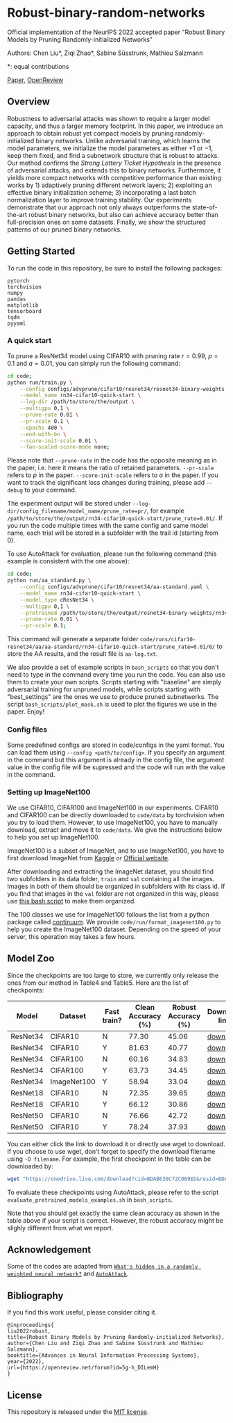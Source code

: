 # Robust-binary-random-networks
Official implementation of the NeurIPS 2022 accepted paper "Robust Binary Models by Pruning Randomly-initialized Networks"

Authors: Chen Liu*, Ziqi Zhao*, Sabine Süsstrunk, Mathieu Salzmann

*: equal contributions

[Paper](https://openreview.net/pdf?id=5g-h_DILemH), [OpenReview](https://openreview.net/forum?id=5g-h_DILemH)

## Overview
Robustness to adversarial attacks was shown to require a larger model capacity, and thus a larger memory footprint. In this paper, we introduce an approach to obtain robust yet compact models by pruning randomly-initialized binary networks.
Unlike adversarial training, which learns the model parameters, we initialize the model parameters as either $+1$ or $-1$, keep them fixed, and find a subnetwork structure that is robust to attacks.
Our method confirms the *Strong Lottery Ticket Hypothesis* in the presence of adversarial attacks, and extends this to binary networks.
Furthermore, it yields more compact networks with competitive performance than existing works by 1) adaptively pruning different network layers; 2) exploiting an effective binary initialization scheme; 3) incorporating a last batch normalization layer to improve training stability.
Our experiments demonstrate that our approach not only always outperforms the state-of-the-art robust binary networks, but also can achieve accuracy better than full-precision ones on some datasets.
Finally, we show the structured patterns of our pruned binary networks.

## Getting Started
To run the code in this repository, be sure to install the following packages:
```
pytorch
torchvision
numpy
pandas
matplotlib
tensorboard
tqdm
pyyaml
```

### A quick start

To prune a ResNet34 model using CIFAR10 with pruning rate $r=0.99$, $p=0.1$ and $a=0.01$, you can simply run the following command:

```bash
cd code;
python run/train.py \
    --config configs/advprune/cifar10/resnet34/resnet34-binary-weights.yaml \
    --model_name rn34-cifar10-quick-start \
    --log-dir /path/to/store/the/output \
    --multigpu 0,1 \
    --prune-rate 0.01 \
    --pr-scale 0.1 \
    --epochs 400 \
    --end-with-bn \
    --score-init-scale 0.01 \
    --fan-scaled-score-mode none;
```

Please note that ```--prune-rate``` in the code has the opposite meaning as in the paper, i.e. here it means the ratio of retained parameters. ```--pr-scale``` refers to $p$ in the paper. ```--score-init-scale``` refers to $a$ in the paper. If you want to track the significant loss changes during training, please add ```--debug``` to your command.

The experiment output will be stored under ```--log-dir/config_filename/model_name/prune_rate=pr/```, for example ```/path/to/store/the/output/rn34-cifar10-quick-start/prune_rate=0.01/```. If you run the code multiple times with the same config and same model name, each trial will be stored in a subfolder with the trail id (starting from 0).

To use AutoAttack for evaluation, please run the following command (this example is consistent with the one above):

```bash
cd code;
python run/aa_standard.py \
    --config configs/advprune/cifar10/resnet34/aa-standard.yaml \
    --model_name rn34-cifar10-quick-start \
    --model_type cResNet34 \
    --multigpu 0,1 \
    --pretrained /path/to/store/the/output/resnet34-binary-weights/rn34-cifar10-quick-start/prune_rate=0.01/0/checkpoints/model_best.pth \
    --prune-rate 0.01 \
    --pr-scale 0.1;
```

This command will generate a separate folder ```code/runs/cifar10-resnet34/aa/aa-standard/rn34-cifar10-quick-start/prune_rate=0.01/0/``` to store the AA results, and the result file is ```aa-log.txt```.

We also provide a set of example scripts in ```bash_scripts``` so that you don't need to type in the command every time you run the code. You can also use them to create your own scripts. Scripts starting with "baseline" are simply adversarial training for unpruned models, while scripts starting with "best_settings" are the ones we use to produce pruned subnetworks. The script ```bash_scripts/plot_mask.sh``` is used to plot the figures we use in the paper. Enjoy!

### Config files

Some predefined configs are stored in code/configs in the yaml format. You can load them using ```--config <path/to/config>```. If you specify an argument in the command but this argument is already in the config file, the argument value in the config file will be supressed and the code will run with the value in the command.

### Setting up ImageNet100

We use CIFAR10, CIFAR100 and ImageNet100 in our experiments. CIFAR10 and CIFAR100 can be directly downloaded to ```code/data``` by torchvision when you try to load them. However, to use ImageNet100, you have to manually download, extract and move it to ```code/data```. We give the instructions below to help you set up ImageNet100.

ImageNet100 is a subset of ImageNet, and to use ImageNet100, you have to first download ImageNet from [Kaggle](https://www.kaggle.com/competitions/imagenet-object-localization-challenge/data) or [Official website](https://www.image-net.org/). 

After downloading and extracting the ImageNet dataset, you should find two subfolders in its data folder, ```train``` and ```val``` containing all the images. Images in both of them should be organized in subfolders with its class id. If you find that images in the ```val``` folder are not organized in this way, please use [this bash script](https://raw.githubusercontent.com/soumith/imagenetloader.torch/master/valprep.sh) to make them organized.

The 100 classes we use for ImageNet100 follows the list from a python package called [continuum](https://github.com/Continvvm/continuum/blob/838ad2ba3571f1563627301c30152c0f07d3cffa/continuum/datasets/imagenet.py#L44). We provide ```code/run/format_imagenet100.py``` to help you create the ImageNet100 dataset. Depending on the speed of your server, this operation may takes a few hours.

## Model Zoo

Since the checkpoints are too large to store, we currently only release the ones from our method in Table4 and Table5. Here are the list of checkpoints:

| Model | Dataset | Fast train? | Clean Accuracy (\%)| Robust Accuracy (\%) | Download link | 
|-------|---------|-------------|--|----------------------|---------------|
|ResNet34|CIFAR10|N|77.30|45.06|[download](https://onedrive.live.com/download?cid=BDAB630C72C069ED&resid=BDAB630C72C069ED%2148431&authkey=AMvdxFxlNZ38r8A)|
|ResNet34|CIFAR10|Y|81.63|40.77|[download](https://onedrive.live.com/download?cid=BDAB630C72C069ED&resid=BDAB630C72C069ED%2148430&authkey=ABS9t5egBVCZg-k)|
|ResNet34|CIFAR100|N|60.16|34.83|[download](https://onedrive.live.com/download?cid=BDAB630C72C069ED&resid=BDAB630C72C069ED%2148436&authkey=AAXpscq7w3Y9hm8)|
|ResNet34|CIFAR100|Y|63.73|34.45|[download](https://onedrive.live.com/download?cid=BDAB630C72C069ED&resid=BDAB630C72C069ED%2148437&authkey=APqIiI253plVeyA)|
|ResNet34|ImageNet100|Y|58.94|33.04|[download](https://onedrive.live.com/download?cid=BDAB630C72C069ED&resid=BDAB630C72C069ED%2148435&authkey=ANTglfOeNw9Vw6w)|
|ResNet18|CIFAR10|N|72.35|39.65|[download](https://onedrive.live.com/download?cid=BDAB630C72C069ED&resid=BDAB630C72C069ED%2148429&authkey=AJjcx2hotq58YIk)|
|ResNet18|CIFAR10|Y|66.12|30.86|[download](https://onedrive.live.com/download?cid=BDAB630C72C069ED&resid=BDAB630C72C069ED%2148434&authkey=AA7CkflOXFeQpkI)|
|ResNet50|CIFAR10|N|76.66|42.72|[download](https://onedrive.live.com/download?cid=BDAB630C72C069ED&resid=BDAB630C72C069ED%2148433&authkey=AKQvhbgBuZ-mgcE)|
|ResNet50|CIFAR10|Y|78.24|37.93|[download](https://onedrive.live.com/download?cid=BDAB630C72C069ED&resid=BDAB630C72C069ED%2148432&authkey=AG5bIYv9NA-qIeo)|

You can either click the link to download it or directly use wget to download. If you choose to use wget, don't forget to specify the download filename using ```-O filename```. For example, the first checkpoint in the table can be downloaded by:

```bash
wget "https://onedrive.live.com/download?cid=BDAB630C72C069ED&resid=BDAB630C72C069ED%2148431&authkey=AMvdxFxlNZ38r8A" -O rn34_cifar10_n.pth
```

To evaluate these checkpoints using AutoAttack, please refer to the script ```evaluate_pretrained_models_examples.sh``` in ```bash_scripts```.

Note that you should get exactly the same clean accuracy as shown in the table above if your script is correct. However, the robust accuracy might be slighly different from what we report.

## Acknowledgement
Some of the codes are adapted from [`What's hidden in a randomly weighted neural network?`](https://github.com/allenai/hidden-networks) and [`AutoAttack`](https://github.com/fra31/auto-attack).

## Bibliography

If you find this work useful, please consider citing it.
```
@inproceedings{
liu2022robust,
title={Robust Binary Models by Pruning Randomly-initialized Networks},
author={Chen Liu and Ziqi Zhao and Sabine Süsstrunk and Mathieu Salzmann},
booktitle={Advances in Neural Information Processing Systems},
year={2022},
url={https://openreview.net/forum?id=5g-h_DILemH}
}
```

## License
This repository is released under the [MIT license](LICENSE).